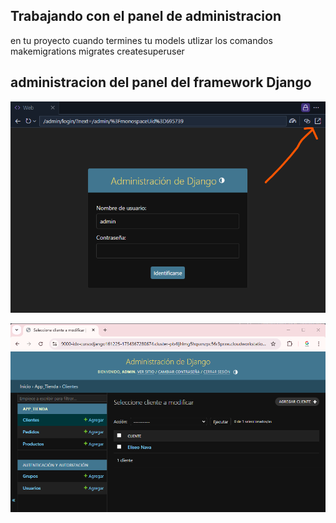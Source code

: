 ## Trabajando con el panel de administracion

en tu proyecto cuando termines tu models
utlizar los comandos
makemigrations
migrates
createsuperuser


## administracion del panel del framework Django

![Administracion Django](image.png)

![Panel Django con las Tablas](image-1.png)
